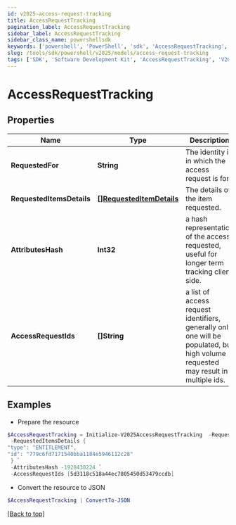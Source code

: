 ```yaml
---
id: v2025-access-request-tracking
title: AccessRequestTracking
pagination_label: AccessRequestTracking
sidebar_label: AccessRequestTracking
sidebar_class_name: powershellsdk
keywords: ['powershell', 'PowerShell', 'sdk', 'AccessRequestTracking', 'V2025AccessRequestTracking'] 
slug: /tools/sdk/powershell/v2025/models/access-request-tracking
tags: ['SDK', 'Software Development Kit', 'AccessRequestTracking', 'V2025AccessRequestTracking']
---
```



# AccessRequestTracking

## Properties

Name | Type | Description | Notes
------------ | ------------- | ------------- | -------------
**RequestedFor** | **String** | The identity id in which the access request is for. | [optional] 
**RequestedItemsDetails** | [**[]RequestedItemDetails**](requested-item-details) | The details of the item requested. | [optional] 
**AttributesHash** | **Int32** | a hash representation of the access requested, useful for longer term tracking client side. | [optional] 
**AccessRequestIds** | **[]String** | a list of access request identifiers, generally only one will be populated, but high volume requested may result in multiple ids. | [optional] 

## Examples

- Prepare the resource
```powershell
$AccessRequestTracking = Initialize-V2025AccessRequestTracking  -RequestedFor 2c918084660f45d6016617daa9210584 `
 -RequestedItemsDetails {
"type": "ENTITLEMENT", 
"id": "779c6fd7171540bba1184e5946112c28" 
 } `
 -AttributesHash -1928438224 `
 -AccessRequestIds [5d3118c518a44ec7805450d53479ccdb]
```

- Convert the resource to JSON
```powershell
$AccessRequestTracking | ConvertTo-JSON
```


[[Back to top]](#) 

